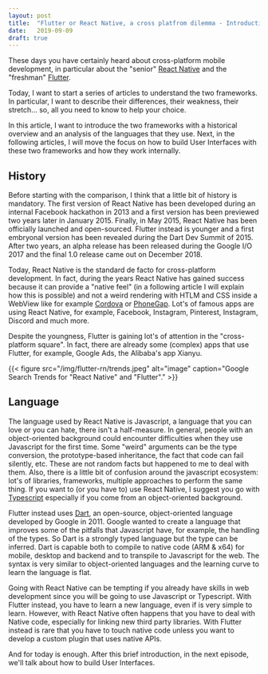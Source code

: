 ```yaml
---
layout: post
title:  "Flutter or React Native, a cross platfrom dilemma - Introduction - (Part 1)"
date:   2019-09-09
draft: true
---
```


These days you have certainly heard about cross-platform mobile development, in particular about the "senior" [React Native](https://facebook.github.io/react-native/) and the "freshman" [Flutter](https://flutter.dev/). 

Today, I want to start a series of articles to understand the two frameworks. In particular, I want to describe their differences, their weakness, their stretch... so, all you need to know to help your choice. 

In this article, I want to introduce the two frameworks with a historical overview and an analysis of the languages that they use. Next, in the following articles, I will move the focus on how to build User Interfaces with these two frameworks and how they work internally. 

## History

Before starting with the comparison, I think that a little bit of history is mandatory. The first version of React Native has been developed during an internal Facebook hackathon in 2013 and a first version has been previewed two years later in January 2015. Finally, in May 2015, React Native has been officially launched and open-sourced. Flutter instead is younger and a first embryonal version has been revealed during the Dart Dev Summit of 2015. After two years, an alpha release has been released during the Google I/O 2017 and the final 1.0 release came out on December 2018.

Today, React Native is the standard de facto for cross-platform development. In fact, during the years React Native has gained success because it can provide a "native feel" (in a following article I will explain how this is possible) and not a weird rendering with HTLM and CSS inside a WebView like for example [Cordova](https://cordova.apache.org/) or [PhoneGap](https://phonegap.com/). Lot's of famous apps are using React Native, for example, Facebook, Instagram, Pinterest, Instagram, Discord and much more. 

Despite the youngness, Flutter is gaining lot's of attention in the "cross-platform square". In fact, there are already some (complex) apps that use Flutter, for example, Google Ads, the Alibaba's app Xianyu. 

{{< figure src="/img/flutter-rn/trends.jpeg" alt="image" caption="Google Search Trends for \"React Native\" and \"Flutter\"." >}}

## Language

The language used by React Native is Javascript, a language that you can love or you can hate, there isn't a half-measure. In general, people with an object-oriented background could encounter difficulties when they use Javascript for the first time. Some "weird" arguments can be the type conversion, the prototype-based inheritance, the fact that code can fail silently, etc. These are not random facts but happened to me to deal with them. Also, there is a little bit of confusion around the javascript ecosystem: lot's of libraries, frameworks, multiple approaches to perform the same thing. If you want to (or you have to) use React Native, I suggest you go with [Typescript](http://www.typescriptlang.org/) especially if you come from an object-oriented background. 

Flutter instead uses [Dart](https://dart.dev/), an open-source, object-oriented language developed by Google in 2011. Google wanted to create a language that improves some of the pitfalls that Javascript have, for example, the handling of the types. So Dart is a strongly typed language but the type can be inferred. Dart is capable both to compile to native code (ARM & x64) for mobile, desktop and backend and to transpile to Javascript for the web. The syntax is very similar to object-oriented languages and the learning curve to learn the language is flat.

Going with React Native can be tempting if you already have skills in web development since you will be going to use Javascript or Typescript. With Flutter instead, you have to learn a new language, even if is very simple to learn. However, with React Native often happens that you have to deal with Native code, especially for linking new third party libraries. With Flutter instead is rare that you have to touch native code unless you want to develop a custom plugin that uses native APIs.

And for today is enough. After this brief introduction, in the next episode, we'll talk about how to build User Interfaces.
